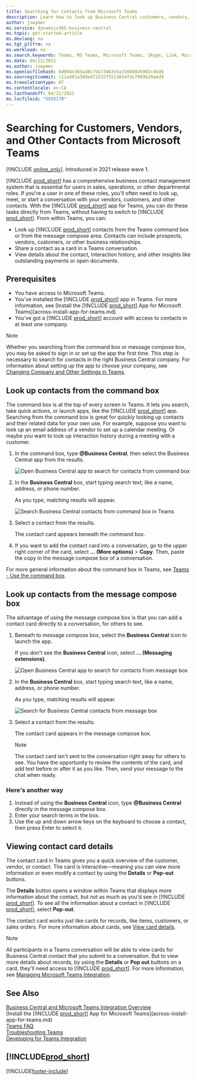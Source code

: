 ```yaml
---
title: Searching for Contacts from Microsoft Teams
description: Learn how to look up Business Central customers, vendors, and other contacts from Microsoft Teams.
author: jswymer
ms.service: dynamics365-business-central
ms.topic: get-started-article
ms.devlang: na
ms.tgt_pltfrm: na
ms.workload: na
ms.search.keywords: Teams, MS Teams, Microsoft Teams, Skype, Link, Microsoft 365, contacts, search, messaging extensions
ms.date: 04/12/2021
ms.author: jswymer
ms.openlocfilehash: 6d094e365ad0c7da73467e5a3160d926902c45d9
ms.sourcegitcommit: c11ad91a389ed72532f5513654fdc7909b20aed9
ms.translationtype: HT
ms.contentlocale: en-CA
ms.lasthandoff: 04/22/2021
ms.locfileid: "5935170"
---
```

# <a name="searching-for-customers-vendors-and-other-contacts-from-microsoft-teams"></a>Searching for Customers, Vendors, and Other Contacts from Microsoft Teams

[!INCLUDE [online_only](includes/online_only.md)]. Introduced in 2021 release wave 1.

[!INCLUDE [prod_short](includes/prod_short.md)] has a comprehensive business contact management system that is essential for users in sales, operations, or other departmental roles. If you're a user in one of these roles, you'll often need to look up, meet, or start a conversation with your vendors, customers, and other contacts. With the [!INCLUDE [prod_short](includes/prod_short.md)] app for Teams, you can do these tasks directly from Teams, without having to switch to [!INCLUDE [prod_short](includes/prod_short.md)]. From within Teams, you can:

- Look up [!INCLUDE [prod_short](includes/prod_short.md)] contacts from the Teams command box or from the message compose area. Contacts can include prospects, vendors, customers, or other business relationships.
- Share a contact as a card in a Teams conversation.
- View details about the contact, interaction history, and other insights like outstanding payments or open documents.

## <a name="prerequisites"></a>Prerequisites

- You have access to Microsoft Teams.
- You've installed the [!INCLUDE [prod_short](includes/prod_short.md)] app in Teams. For more information, see [Install the [!INCLUDE [prod_short](includes/prod_short.md)] App for Microsoft Teams](across-install-app-for-teams.md)
- You've got a [!INCLUDE [prod_short](includes/prod_short.md)] account with access to contacts in at least one company.

> [!NOTE]
> Whether you searching from the command box or message compose box, you may be asked to sign in or set up the app the first time. This step is necessary to search for contacts in the right Business Central company. For information about setting up the app to choose your company, see [Changing Company and Other Settings in Teams](across-teams-settings.md).

## <a name="look-up-contacts-from-the-command-box"></a>Look up contacts from the command box

The command box is at the top of every screen in Teams. It lets you search, take quick actions, or launch apps, like the [!INCLUDE [prod_short](includes/prod_short.md)] app. Searching from the command box is great for quickly looking up contacts and their related data for your own use. For example, suppose you want to look up an email address of a vendor to set up a calendar meeting. Or maybe you want to look up interaction history during a meeting with a customer.

1. In the command box, type **@Business Central**, then select the Business Central app from the results.

    ![Open Business Central app  to search for contacts from command box](media/teams-contacts-command-1.png)

2. In the **Business Central** box, start typing search text, like a name, address, or phone number.

    As you type, matching results will appear.

    ![Search Business Central contacts from command box in Teams](media/teams-contacts-command-2.png)
3. Select a contact from the results.

    The contact card appears beneath the command box.

4. If you want to add the contact card into a conversation, go to the upper right corner of the card, select **... (More options)** > **Copy**. Then, paste the copy in the message compose box of a conversation.  

For more general information about the command box in Teams, see [Teams - Use the command box](https://support.microsoft.com/en-us/office/use-the-command-box-13c4e429-7324-4886-b377-5dbed539193b).

## <a name="look-up-contacts-from-the-message-compose-box"></a>Look up contacts from the message compose box

The advantage of using the message compose box is that you can add a contact card directly to a conversation, for others to see.

1. Beneath to message compose box, select the **Business Central** icon to launch the app.

    If you don't see the **Business Central** icon, select **... (Messaging extensions)**.

    ![Open Business Central app to search for contacts from message box](media/teams-contacts-message-box.png)

2. In the **Business Central** box, start typing search text, like a name, address, or phone number.

    As you type, matching results will appear.

    ![Search for Business Central contacts from message box](media/teams-contacts-5.png)
3. Select a contact from the results.

    The contact card appears in the message compose box.

    > [!NOTE]
    > The contact card isn't sent to the conversation right away for others to see. You have the opportunity to review the contents of the card, and add text before or after it as you like. Then, send your message to the chat when ready.

### <a name="heres-another-way"></a>Here's another way

1. Instead of using the **Business Central** icon, type **@Business Central** directly in the message compose box.
2. Enter your search terms in the box.
3. Use the up and down arrow keys on the keyboard to choose a contact, then press Enter to select it.

## <a name="viewing-contact-card-details"></a>Viewing contact card details

The contact card in Teams gives you a quick overview of the customer, vendor, or contact. The card is interactive&mdash;meaning you can view more information or even modify a contact by using the **Details** or **Pop-out** buttons.

The **Details** button opens a window within Teams that displays more information about the contact, but not as much as you'd see in [!INCLUDE [prod_short](includes/prod_short.md)]. To see all the information about a contact in [!INCLUDE [prod_short](includes/prod_short.md)], select **Pop-out**.

The contact card works just like cards for records, like items, customers, or sales orders. For more information about cards, see [View card details](across-working-with-teams.md#view-card-details).

> [!NOTE]
> All participants in a Teams conversation will be able to view cards for Business Central contact that you submit to a conversation. But to view more details about records, by using the **Details** or **Pop out** buttons on a card, they'll need access to [!INCLUDE [prod_short](includes/prod_short.md)]. For more information, see [Managing Microsoft Teams Integration](admin-teams-integration.md#minimum-requirements-1).

## <a name="see-also"></a>See Also

[Business Central and Microsoft Teams Integration Overview](across-teams-overview.md)  
[Install the [!INCLUDE [prod_short](includes/prod_short.md)] App for Microsoft Teams](across-install-app-for-teams.md)  
[Teams FAQ](teams-faq.md)  
[Troubleshooting Teams](admin-teams-troubleshooting.md)  
[Developing for Teams Integration](/dynamics365/business-central/dev-itpro/developer/devenv-develop-for-teams)  

## [!INCLUDE[prod_short](includes/free_trial_md.md)]  


[!INCLUDE[footer-include](includes/footer-banner.md)]